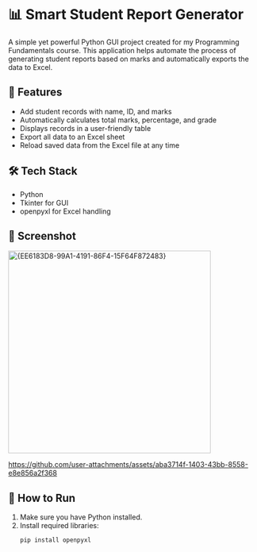 # 📊 Smart Student Report Generator

A simple yet powerful Python GUI project created for my Programming Fundamentals course. This application helps automate the process of generating student reports based on marks and automatically exports the data to Excel.

## 🚀 Features

- Add student records with name, ID, and marks
- Automatically calculates total marks, percentage, and grade
- Displays records in a user-friendly table
- Export all data to an Excel sheet
- Reload saved data from the Excel file at any time

## 🛠️ Tech Stack

- Python
- Tkinter for GUI
- openpyxl for Excel handling

## 📸 Screenshot

<img width="408" alt="{EE6183D8-99A1-4191-86F4-15F64F872483}" src="https://github.com/user-attachments/assets/2ca115cf-51bc-4c51-a741-27f9e895b6c7" />

https://github.com/user-attachments/assets/aba3714f-1403-43bb-8558-e8e856a2f368

## 📁 How to Run

1. Make sure you have Python installed.
2. Install required libraries:
   ```bash
   pip install openpyxl

